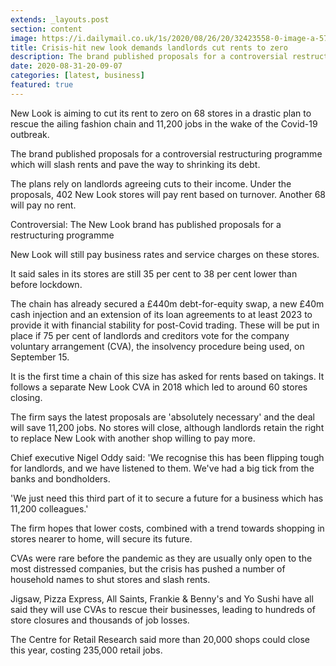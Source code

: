 ```yaml
---
extends: _layouts.post
section: content
image: https://i.dailymail.co.uk/1s/2020/08/26/20/32423558-0-image-a-57_1598470638644.jpg 
title: Crisis-hit new look demands landlords cut rents to zero 
description: The brand published proposals for a controversial restructuring programme which will slash rents and pave the way to shrinking its debt. 
date: 2020-08-31-20-09-07 
categories: [latest, business] 
featured: true 
--- 
```

New Look is aiming to cut its rent to zero on 68 stores in a drastic plan to rescue the ailing fashion chain and 11,200 jobs in the wake of the Covid-19 outbreak. 

The brand published proposals for a controversial restructuring programme which will slash rents and pave the way to shrinking its debt. 

The plans rely on landlords agreeing cuts to their income. Under the proposals, 402 New Look stores will pay rent based on turnover. Another 68 will pay no rent. 

Controversial: The New Look brand has published proposals for a restructuring programme

New Look will still pay business rates and service charges on these stores.

It said sales in its stores are still 35 per cent to 38 per cent lower than before lockdown.

The chain has already secured a £440m debt-for-equity swap, a new £40m cash injection and an extension of its loan agreements to at least 2023 to provide it with financial stability for post-Covid trading. These will be put in place if 75 per cent of landlords and creditors vote for the company voluntary arrangement (CVA), the insolvency procedure being used, on September 15. 

It is the first time a chain of this size has asked for rents based on takings. It follows a separate New Look CVA in 2018 which led to around 60 stores closing. 

The firm says the latest proposals are 'absolutely necessary' and the deal will save 11,200 jobs. No stores will close, although landlords retain the right to replace New Look with another shop willing to pay more. 

Chief executive Nigel Oddy said: 'We recognise this has been flipping tough for landlords, and we have listened to them. We've had a big tick from the banks and bondholders. 

'We just need this third part of it to secure a future for a business which has 11,200 colleagues.' 

The firm hopes that lower costs, combined with a trend towards shopping in stores nearer to home, will secure its future. 

CVAs were rare before the pandemic as they are usually only open to the most distressed companies, but the crisis has pushed a number of household names to shut stores and slash rents. 

Jigsaw, Pizza Express, All Saints, Frankie & Benny's and Yo Sushi have all said they will use CVAs to rescue their businesses, leading to hundreds of store closures and thousands of job losses. 

The Centre for Retail Research said more than 20,000 shops could close this year, costing 235,000 retail jobs.

